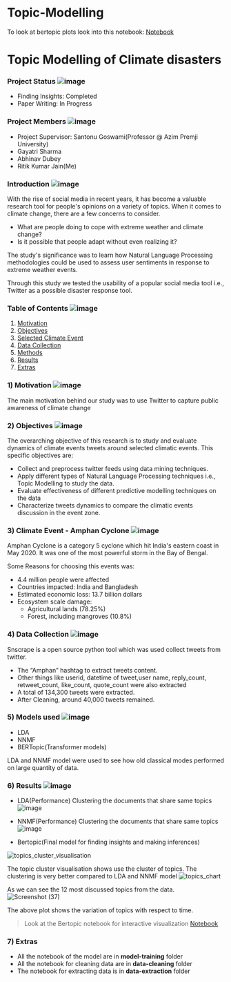 # Topic-Modelling
To look at bertopic plots look into this notebook: [Notebook](https://www.kaggle.com/ritikjain00/topic-modelling-of-climate-disasters/notebook)

# Topic Modelling of Climate disasters

### Project Status ![image](https://user-images.githubusercontent.com/69076815/148382182-c43da7f7-6f46-4562-9d6e-db3aa9deb700.png)
- Finding Insights: Completed
- Paper Writing: In Progress

### Project Members ![image](https://user-images.githubusercontent.com/69076815/148382182-c43da7f7-6f46-4562-9d6e-db3aa9deb700.png)
- Project Supervisor: Santonu Goswami(Professor @ Azim Premji University)
- Gayatri Sharma
- Abhinav Dubey
- Ritik Kumar Jain(Me)

### Introduction ![image](https://user-images.githubusercontent.com/69076815/148382182-c43da7f7-6f46-4562-9d6e-db3aa9deb700.png)
With the rise of social media in recent years, it has become a valuable research tool for people's opinions on a variety of topics. When it comes to climate change, there are a few concerns to consider.
- What are people doing to cope with extreme weather and climate change?
- Is it possible that people adapt without even realizing it?

The study's significance was to learn how Natural Language Processing methodologies could be used to assess user sentiments in response to extreme weather events.

Through this study we tested the usability of a popular social media tool i.e., Twitter as a possible disaster response tool.

### Table of Contents ![image](https://user-images.githubusercontent.com/69076815/148382182-c43da7f7-6f46-4562-9d6e-db3aa9deb700.png)
1) [Motivation](###Motivation)
2) [Objectives](###Objectives)
3) [Selected Climate Event](###Climate-Event-Amphan-Cyclone )
4) [Data Collection](###Data-Collection)
5) [Methods](###Methods)
6) [Results](###Results)
7) [Extras](###Extras)


### 1) Motivation ![image](https://user-images.githubusercontent.com/69076815/148382182-c43da7f7-6f46-4562-9d6e-db3aa9deb700.png)
The main motivation behind our study was to use Twitter to capture public awareness of climate change

### 2) Objectives ![image](https://user-images.githubusercontent.com/69076815/148382182-c43da7f7-6f46-4562-9d6e-db3aa9deb700.png)
The overarching objective of this research is to study and evaluate dynamics of climate events tweets around selected climatic events.
This specific objectives are: 
- Collect and preprocess twitter feeds using data mining techniques.
- Apply different types of Natural Language Processing techniques i.e., Topic Modelling to study the data.
- Evaluate effectiveness of different predictive modelling techniques on the data
- Characterize tweets dynamics to compare the climatic events discussion in the event zone.

### 3) Climate Event - Amphan Cyclone ![image](https://user-images.githubusercontent.com/69076815/148382182-c43da7f7-6f46-4562-9d6e-db3aa9deb700.png)
Amphan Cyclone is a category 5 cyclone which hit India's eastern coast in May 2020. It was one of the most powerful storm in the Bay of Bengal.

Some Reasons for choosing this events was:
- 4.4 million people were affected
- Countries impacted: India and Bangladesh 
- Estimated economic loss: 13.7 billion dollars
- Ecosystem scale damage: 
  - Agricultural lands (78.25%)
  - Forest, including mangroves (10.8%) 

### 4) Data Collection ![image](https://user-images.githubusercontent.com/69076815/148382182-c43da7f7-6f46-4562-9d6e-db3aa9deb700.png)
Snscrape is a open source python tool which was used collect tweets from twitter.
- The “Amphan” hashtag to extract tweets content.
- Other things like userid, datetime of tweet,user name, reply_count, retweet_count, like_count, quote_count were also extracted
- A total of 134,300 tweets were extracted. 
- After Cleaning, around 40,000 tweets remained.

### 5) Models used ![image](https://user-images.githubusercontent.com/69076815/148382182-c43da7f7-6f46-4562-9d6e-db3aa9deb700.png)
- LDA
- NNMF
- BERTopic(Transformer models) 

LDA and NNMF model were used to see how old classical modes performed on large quantity of data.

### 6) Results ![image](https://user-images.githubusercontent.com/69076815/148382182-c43da7f7-6f46-4562-9d6e-db3aa9deb700.png)
- LDA(Performance)
Clustering the documents that share same topics 
![image](https://user-images.githubusercontent.com/69076815/148548724-0220577a-d04e-4e4b-94d6-c757ce7b3c43.png)

- NNMF(Performance)
Clustering the documents that share same topics
![image](https://user-images.githubusercontent.com/69076815/148548951-be1698a9-9098-45a0-92cf-62dc49f4e502.png)

- Bertopic(Final model for finding insights and making inferences) 


![topics_cluster_visualisation](https://user-images.githubusercontent.com/69076815/148549051-15800994-ae7d-4997-8ae4-4bcc7d5ad749.png)

The topic cluster visualisation shows use the cluster of topics. The clustering is very better compared to LDA and NNMF model
![topics_chart](https://user-images.githubusercontent.com/69076815/148549095-c038f3c4-9405-4bca-93a7-87c8b1ea0580.png)

As we can see the 12 most discussed topics from the data.
![Screenshot (37)](https://user-images.githubusercontent.com/69076815/148549299-51b8091a-1f93-495c-a5ea-192cc24e9137.png)

The above plot shows the variation of topics with respect to time.
> Look at the Bertopic notebook for interactive visualization [Notebook](https://www.kaggle.com/ritikjain00/topic-modelling-of-climate-disasters/notebook)

### 7) Extras
- All the notebook of the model are in **model-training** folder
- All the notebook for cleaning data are in **data-cleaning** folder
- The notebook for extracting data is in **data-extraction** folder

